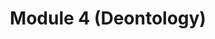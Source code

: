 ---
layout: default
title: Module 4 (Deontology)
parent: In Class
ref: "in-class#module-4-deontology"
nav_order: 5
---
